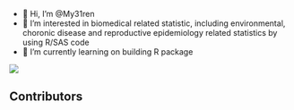 - 👋 Hi, I’m @My31ren
- 👀 I’m interested in biomedical related statistic, including environmental, choronic disease and reproductive epidemiology related statistics by using R/SAS code
- 🌱 I’m currently learning on building R package 


<!---
My31ren/My31ren is just my private repository for storing my learning note on R/SAS code for now 
--->

![](https://github-readme-stats.vercel.app/api?username=My31ren)

<!-- readme: contributors -start -->
<!-- readme: contributors -end -->

## Contributors

<!-- readme: collaborators,contributors -start -->
<!-- readme: collaborators,contributors -end -->
